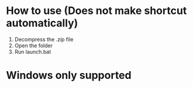 # How to use (Does not make shortcut automatically)
1. Decompress the .zip file
2. Open the folder
3. Run launch.bat
# Windows only supported
